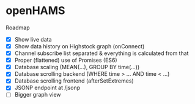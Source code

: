 # openHAMS

Roadmap
- [x] Show live data
- [x] Show data history on Highstock graph (onConnect)
- [x] Channel subscribe list separated & everything is calculated from that
- [x] Proper (flattened) use of Promises (ES6)
- [x] Database scaling (MEAN(...), GROUP BY time(...))
- [x] Database scrolling backend (WHERE time > ... AND time < ...)
- [x] Database scrolling frontend (afterSetExtremes)
- [x] JSONP endpoint at /jsonp
- [ ] Bigger graph view
